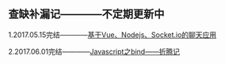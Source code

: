 ## 查缺补漏记————不定期更新中

1.2017.05.15完结————[基于Vue、Nodejs、Socket.io的聊天应用](https://github.com/Aaaaaaaty/vue-im) 

2.2017.06.01完结————[Javascript之bind——折腾记](https://github.com/Aaaaaaaty/Blog/issues/1)
